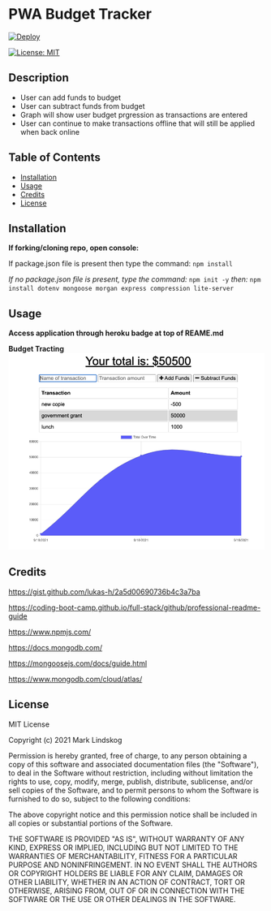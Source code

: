# PWA Budget Tracker

[![Deploy](https://www.herokucdn.com/deploy/button.svg)](https://fathomless-scrubland-05414.herokuapp.com/)

[![License: MIT](https://img.shields.io/badge/License-MIT-yellow.svg)](https://opensource.org/licenses/MIT)

## Description

- User can add funds to budget
- User can subtract funds from budget
- Graph will show user budget prgression as transactions are entered
- User can continue to make transactions offline that will still be applied when back online

## Table of Contents

- [Installation](#installation)
- [Usage](#usage)
- [Credits](#credits)
- [License](#license)

## Installation

**If forking/cloning repo, open console:**

If package.json file is present then type the command: `npm install`

_If no package.json file is present, type the command:_ `npm init -y` _then:_ `npm install dotenv mongoose morgan express compression lite-server`

## Usage

**Access application through heroku badge at top of REAME.md**

**Budget Tracting**
![Screenshot of workout dashboard](./public/img/budget.png)

## Credits

https://gist.github.com/lukas-h/2a5d00690736b4c3a7ba

https://coding-boot-camp.github.io/full-stack/github/professional-readme-guide

https://www.npmjs.com/

https://docs.mongodb.com/

https://mongoosejs.com/docs/guide.html

https://www.mongodb.com/cloud/atlas/

## License

MIT License

Copyright (c) 2021 Mark Lindskog

Permission is hereby granted, free of charge, to any person obtaining a copy
of this software and associated documentation files (the "Software"), to deal
in the Software without restriction, including without limitation the rights
to use, copy, modify, merge, publish, distribute, sublicense, and/or sell
copies of the Software, and to permit persons to whom the Software is
furnished to do so, subject to the following conditions:

The above copyright notice and this permission notice shall be included in all
copies or substantial portions of the Software.

THE SOFTWARE IS PROVIDED "AS IS", WITHOUT WARRANTY OF ANY KIND, EXPRESS OR
IMPLIED, INCLUDING BUT NOT LIMITED TO THE WARRANTIES OF MERCHANTABILITY,
FITNESS FOR A PARTICULAR PURPOSE AND NONINFRINGEMENT. IN NO EVENT SHALL THE
AUTHORS OR COPYRIGHT HOLDERS BE LIABLE FOR ANY CLAIM, DAMAGES OR OTHER
LIABILITY, WHETHER IN AN ACTION OF CONTRACT, TORT OR OTHERWISE, ARISING FROM,
OUT OF OR IN CONNECTION WITH THE SOFTWARE OR THE USE OR OTHER DEALINGS IN THE
SOFTWARE.
